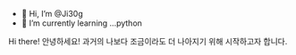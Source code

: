 - 👋 Hi, I’m @Ji30g
- 🌱 I’m currently learning ...python

Hi there! 
안녕하세요! 과거의 나보다 조금이라도 더 나아지기 위해 시작하고자 합니다.


<!---
Ji30g/Ji30g is a ✨ special ✨ repository because its `README.md` (this file) appears on your GitHub profile.
You can click the Preview link to take a look at your changes.
--->
